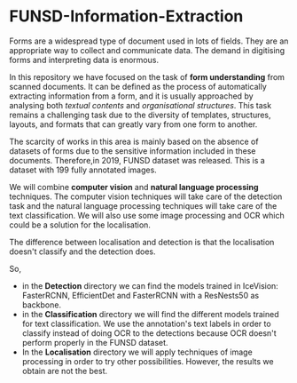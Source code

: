 # FUNSD-Information-Extraction

Forms are a widespread type of document used in lots of fields. They are an appropriate way to collect and communicate data. The demand in digitising forms and interpreting data is enormous.

In this repository we have focused on the task of **form understanding** from scanned documents. It can be defined as the process of automatically extracting information from a form, and it is usually approached by analysing both *textual contents* and *organisational structures*. This task remains a challenging task due to the diversity of
templates, structures, layouts, and formats that can greatly vary from one form to another.

The scarcity of works in this area is mainly based on the absence of datasets of forms due to the sensitive information included in these documents. Therefore,in 2019, FUNSD dataset was released. This is a dataset with 199 fully annotated images.

We will combine **computer vision** and **natural language processing** techniques. The computer vision techniques will take care of the detection task and the natural language processing techniques will take care of the text classification. We will also use some image processing and OCR which could be a solution for the localisation.

The difference between localisation and detection is that the localisation doesn't classify and the detection does.

So, 
- in the **Detection** directory we can find the models trained in IceVision: FasterRCNN, EfficientDet and FasterRCNN with a ResNests50 as backbone.
- in the **Classification** directory we will find the different models trained for text classification. We use the annotation's text labels in order to classify instead of doing OCR to the detections because OCR doesn't perform properly in the FUNSD dataset. 
- In the **Localisation** directory we will apply techniques of image processing in order to try other possibilities. However, the results we obtain are not the best.

